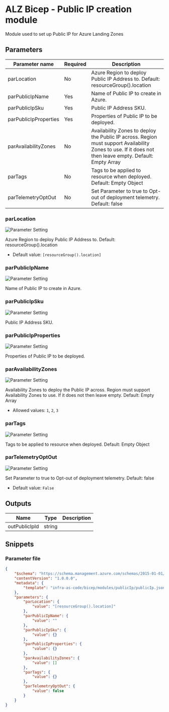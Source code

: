 # ALZ Bicep - Public IP creation module

Module used to set up Public IP for Azure Landing Zones

## Parameters

Parameter name | Required | Description
-------------- | -------- | -----------
parLocation    | No       | Azure Region to deploy Public IP Address to. Default: resourceGroup().location
parPublicIpName | Yes      | Name of Public IP to create in Azure.
parPublicIpSku | Yes      | Public IP Address SKU.
parPublicIpProperties | Yes      | Properties of Public IP to be deployed.
parAvailabilityZones | No       | Availability Zones to deploy the Public IP across. Region must support Availability Zones to use. If it does not then leave empty. Default: Empty Array
parTags        | No       | Tags to be applied to resource when deployed. Default: Empty Object
parTelemetryOptOut | No       | Set Parameter to true to Opt-out of deployment telemetry. Default: false

### parLocation

![Parameter Setting](https://img.shields.io/badge/parameter-optional-green?style=flat-square)

Azure Region to deploy Public IP Address to. Default: resourceGroup().location

- Default value: `[resourceGroup().location]`

### parPublicIpName

![Parameter Setting](https://img.shields.io/badge/parameter-required-orange?style=flat-square)

Name of Public IP to create in Azure.

### parPublicIpSku

![Parameter Setting](https://img.shields.io/badge/parameter-required-orange?style=flat-square)

Public IP Address SKU.

### parPublicIpProperties

![Parameter Setting](https://img.shields.io/badge/parameter-required-orange?style=flat-square)

Properties of Public IP to be deployed.

### parAvailabilityZones

![Parameter Setting](https://img.shields.io/badge/parameter-optional-green?style=flat-square)

Availability Zones to deploy the Public IP across. Region must support Availability Zones to use. If it does not then leave empty. Default: Empty Array

- Allowed values: `1`, `2`, `3`

### parTags

![Parameter Setting](https://img.shields.io/badge/parameter-optional-green?style=flat-square)

Tags to be applied to resource when deployed. Default: Empty Object

### parTelemetryOptOut

![Parameter Setting](https://img.shields.io/badge/parameter-optional-green?style=flat-square)

Set Parameter to true to Opt-out of deployment telemetry. Default: false

- Default value: `False`

## Outputs

Name | Type | Description
---- | ---- | -----------
outPublicIpId | string |

## Snippets

### Parameter file

```json
{
    "$schema": "https://schema.management.azure.com/schemas/2015-01-01/deploymentParameters.json#",
    "contentVersion": "1.0.0.0",
    "metadata": {
        "template": "infra-as-code/bicep/modules/publicIp/publicIp.json"
    },
    "parameters": {
        "parLocation": {
            "value": "[resourceGroup().location]"
        },
        "parPublicIpName": {
            "value": ""
        },
        "parPublicIpSku": {
            "value": {}
        },
        "parPublicIpProperties": {
            "value": {}
        },
        "parAvailabilityZones": {
            "value": []
        },
        "parTags": {
            "value": {}
        },
        "parTelemetryOptOut": {
            "value": false
        }
    }
}
```

